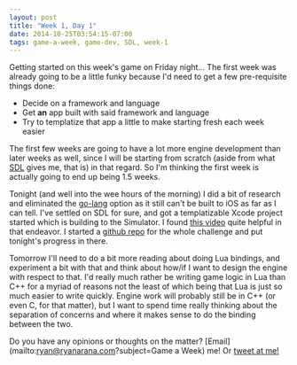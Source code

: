 ```yaml
---
layout: post
title: "Week 1, Day 1"
date: 2014-10-25T03:54:15-07:00
tags: game-a-week, game-dev, SDL, week-1
---
```


Getting started on this week's game on Friday night... The first week was already going to be a little funky
because I'd need to get a few pre-requisite things done:

<!-- more -->

 * Decide on a framework and language
 * Get __an__ app built with said framework and language
 * Try to templatize that app a little to make starting fresh each week easier

The first few weeks are going to have a lot more engine development than later weeks as well, since I will
be starting from scratch (aside from what [SDL][sdl] gives me, that is) in that regard. So I'm thinking the
first week is actually going to end up being 1.5 weeks.

Tonight (and well into the wee hours of the morning) I did a bit of research and eliminated the [go-lang][go] option
as it still can't be built to iOS as far as I can tell. I've settled on SDL for sure, and got a templatizable
Xcode project started which is building to the Simulator. I found [this video][sdl-ios-video] quite helpful
in that endeavor. I started a [github repo](http://github.com/aranasaurus/game-a-week) for the whole
challenge and put tonight's progress in there.

Tomorrow I'll need to do a bit more reading about doing Lua bindings, and experiment a bit with that and think
about how/if I want to design the engine with respect to that. I'd really much rather be writing game logic
in Lua than C++ for a myriad of reasons not the least of which being that Lua is just so much easier to write
quickly. Engine work will probably still be in C++ (or even C, for that matter), but I want to spend time really
thinking about the separation of concerns and where it makes sense to do the binding between the two.

Do you have any opinions or thoughts on the matter? [Email](mailto:ryan@ryanarana.com?subject=Game a Week) me! Or
<a class="twitter-mention-button" href="https://twitter.com/intent/tweet?screen_name=aranasaurus&count=none">
tweet at me!
</a>
<script type="text/javascript">
window.twttr=(function(d,s,id){var t,js,fjs=d.getElementsByTagName(s)[0];if(d.getElementById(id)){return}js=d.createElement(s);js.id=id;js.src="https://platform.twitter.com/widgets.js";fjs.parentNode.insertBefore(js,fjs);return window.twttr||(t={_e:[],ready:function(f){t._e.push(f)}})}(document,"script","twitter-wjs"));
</script>

[sdl]: http://libsdl.org "SDL2"
[go]: http://golang.org "Go"
[sdl-ios-video]: http://www.ciaranmccormack.com/sdl-2-0-on-ios-using-xcode-opengl-es-2-0-and-c-11/ "SDL 2 on iOS - Ciaran McCormack"

